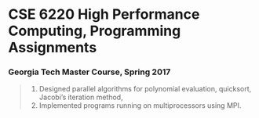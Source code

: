 # CSE 6220 High Performance Computing, Programming Assignments
### Georgia Tech Master Course, Spring 2017
> 1.  Designed parallel algorithms for polynomial evaluation, quicksort, Jacobi’s iteration method,
> 2.  Implemented programs running on multiprocessors using MPI.
